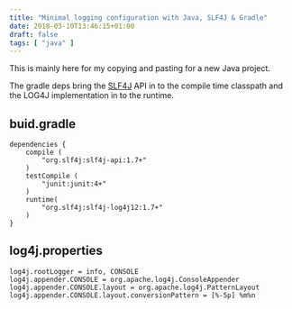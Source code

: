 ```yaml
---
title: "Minimal logging configuration with Java, SLF4J & Gradle"
date: 2018-03-10T13:46:15+01:00
draft: false
tags: [ "java" ]
---
```

This is mainly here for my copying and pasting for a new Java project.

The gradle deps bring the [SLF4J](https://www.slf4j.org/) API in to the compile time classpath and the LOG4J implementation in to the runtime.
<!--more-->

## buid.gradle

    dependencies {
        compile (
            "org.slf4j:slf4j-api:1.7+"
        )
        testCompile (
            "junit:junit:4+"
        )
        runtime(
            "org.slf4j:slf4j-log4j12:1.7+"
        )
    }


## log4j.properties

    log4j.rootLogger = info, CONSOLE
    log4j.appender.CONSOLE = org.apache.log4j.ConsoleAppender
    log4j.appender.CONSOLE.layout = org.apache.log4j.PatternLayout
    log4j.appender.CONSOLE.layout.conversionPattern = [%-5p] %m%n

